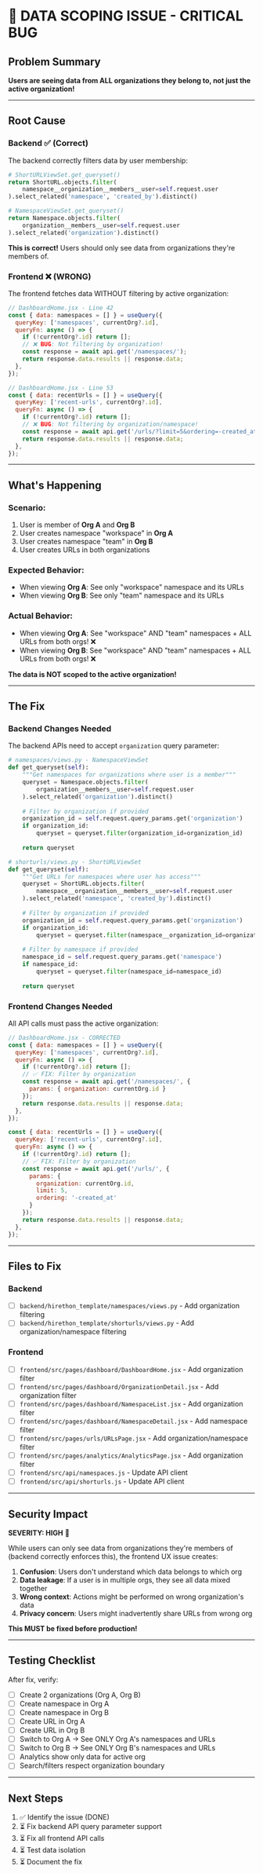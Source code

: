 # 🚨 DATA SCOPING ISSUE - CRITICAL BUG

## Problem Summary

**Users are seeing data from ALL organizations they belong to, not just the active organization!**

---

## Root Cause

### Backend ✅ (Correct)
The backend correctly filters data by user membership:

```python
# ShortURLViewSet.get_queryset()
return ShortURL.objects.filter(
    namespace__organization__members__user=self.request.user
).select_related('namespace', 'created_by').distinct()

# NamespaceViewSet.get_queryset()
return Namespace.objects.filter(
    organization__members__user=self.request.user
).select_related('organization').distinct()
```

**This is correct!** Users should only see data from organizations they're members of.

### Frontend ❌ (WRONG)
The frontend fetches data WITHOUT filtering by active organization:

```jsx
// DashboardHome.jsx - Line 42
const { data: namespaces = [] } = useQuery({
  queryKey: ['namespaces', currentOrg?.id],
  queryFn: async () => {
    if (!currentOrg?.id) return [];
    // ❌ BUG: Not filtering by organization!
    const response = await api.get('/namespaces/');
    return response.data.results || response.data;
  },
});

// DashboardHome.jsx - Line 53
const { data: recentUrls = [] } = useQuery({
  queryKey: ['recent-urls', currentOrg?.id],
  queryFn: async () => {
    if (!currentOrg?.id) return [];
    // ❌ BUG: Not filtering by organization/namespace!
    const response = await api.get('/urls/?limit=5&ordering=-created_at');
    return response.data.results || response.data;
  },
});
```

---

## What's Happening

### Scenario:
1. User is member of **Org A** and **Org B**
2. User creates namespace "workspace" in **Org A**
3. User creates namespace "team" in **Org B**
4. User creates URLs in both organizations

### Expected Behavior:
- When viewing **Org A**: See only "workspace" namespace and its URLs
- When viewing **Org B**: See only "team" namespace and its URLs

### Actual Behavior:
- When viewing **Org A**: See "workspace" AND "team" namespaces + ALL URLs from both orgs! ❌
- When viewing **Org B**: See "workspace" AND "team" namespaces + ALL URLs from both orgs! ❌

**The data is NOT scoped to the active organization!**

---

## The Fix

### Backend Changes Needed

The backend APIs need to accept `organization` query parameter:

```python
# namespaces/views.py - NamespaceViewSet
def get_queryset(self):
    """Get namespaces for organizations where user is a member"""
    queryset = Namespace.objects.filter(
        organization__members__user=self.request.user
    ).select_related('organization').distinct()
    
    # Filter by organization if provided
    organization_id = self.request.query_params.get('organization')
    if organization_id:
        queryset = queryset.filter(organization_id=organization_id)
    
    return queryset

# shorturls/views.py - ShortURLViewSet
def get_queryset(self):
    """Get URLs for namespaces where user has access"""
    queryset = ShortURL.objects.filter(
        namespace__organization__members__user=self.request.user
    ).select_related('namespace', 'created_by').distinct()
    
    # Filter by organization if provided
    organization_id = self.request.query_params.get('organization')
    if organization_id:
        queryset = queryset.filter(namespace__organization_id=organization_id)
    
    # Filter by namespace if provided
    namespace_id = self.request.query_params.get('namespace')
    if namespace_id:
        queryset = queryset.filter(namespace_id=namespace_id)
    
    return queryset
```

### Frontend Changes Needed

All API calls must pass the active organization:

```jsx
// DashboardHome.jsx - CORRECTED
const { data: namespaces = [] } = useQuery({
  queryKey: ['namespaces', currentOrg?.id],
  queryFn: async () => {
    if (!currentOrg?.id) return [];
    // ✅ FIX: Filter by organization
    const response = await api.get('/namespaces/', {
      params: { organization: currentOrg.id }
    });
    return response.data.results || response.data;
  },
});

const { data: recentUrls = [] } = useQuery({
  queryKey: ['recent-urls', currentOrg?.id],
  queryFn: async () => {
    if (!currentOrg?.id) return [];
    // ✅ FIX: Filter by organization
    const response = await api.get('/urls/', {
      params: { 
        organization: currentOrg.id,
        limit: 5,
        ordering: '-created_at'
      }
    });
    return response.data.results || response.data;
  },
});
```

---

## Files to Fix

### Backend
- [ ] `backend/hirethon_template/namespaces/views.py` - Add organization filtering
- [ ] `backend/hirethon_template/shorturls/views.py` - Add organization/namespace filtering

### Frontend
- [ ] `frontend/src/pages/dashboard/DashboardHome.jsx` - Add organization filter
- [ ] `frontend/src/pages/dashboard/OrganizationDetail.jsx` - Add organization filter
- [ ] `frontend/src/pages/dashboard/NamespaceList.jsx` - Add organization filter
- [ ] `frontend/src/pages/dashboard/NamespaceDetail.jsx` - Add namespace filter
- [ ] `frontend/src/pages/urls/URLsPage.jsx` - Add organization/namespace filter
- [ ] `frontend/src/pages/analytics/AnalyticsPage.jsx` - Add organization filter
- [ ] `frontend/src/api/namespaces.js` - Update API client
- [ ] `frontend/src/api/shorturls.js` - Update API client

---

## Security Impact

**SEVERITY: HIGH** 🚨

While users can only see data from organizations they're members of (backend correctly enforces this), the frontend UX issue creates:

1. **Confusion**: Users don't understand which data belongs to which org
2. **Data leakage**: If a user is in multiple orgs, they see all data mixed together
3. **Wrong context**: Actions might be performed on wrong organization's data
4. **Privacy concern**: Users might inadvertently share URLs from wrong org

**This MUST be fixed before production!**

---

## Testing Checklist

After fix, verify:

- [ ] Create 2 organizations (Org A, Org B)
- [ ] Create namespace in Org A
- [ ] Create namespace in Org B
- [ ] Create URL in Org A
- [ ] Create URL in Org B
- [ ] Switch to Org A → See ONLY Org A's namespaces and URLs
- [ ] Switch to Org B → See ONLY Org B's namespaces and URLs
- [ ] Analytics show only data for active org
- [ ] Search/filters respect organization boundary

---

## Next Steps

1. ✅ Identify the issue (DONE)
2. ⏳ Fix backend API query parameter support
3. ⏳ Fix all frontend API calls
4. ⏳ Test data isolation
5. ⏳ Document the fix


